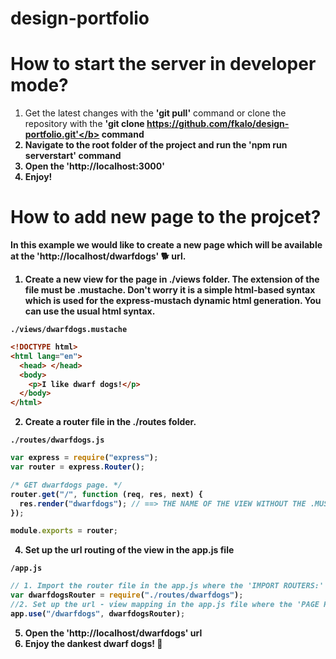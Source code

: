 # design-portfolio

# How to start the server in developer mode?

1. Get the latest changes with the <b>'git pull'</b> command or clone the repository with the <b>'git clone https://github.com/fkalo/design-portfolio.git'</b> command
2. Navigate to the root folder of the project and run the <b>'npm run serverstart'</b> command
3. Open the <b>'http://localhost:3000'</b>
4. Enjoy!

# How to add new page to the projcet?

In this example we would like to create a new page which will be available at the 'http://localhost/dwarfdogs' 🐕 url.

1. Create a new view for the page in <b>./views</b> folder. The extension of the file must be <b>.mustache</b>. Don't worry it is a simple html-based syntax which is used for the express-mustach dynamic html generation. You can use the usual html syntax.

```
./views/dwarfdogs.mustache
```

```html
<!DOCTYPE html>
<html lang="en">
  <head> </head>
  <body>
    <p>I like dwarf dogs!</p>
  </body>
</html>
```

2. Create a router file in the <b>./routes</b> folder.

```
./routes/dwarfdogs.js
```

```js
var express = require("express");
var router = express.Router();

/* GET dwarfdogs page. */
router.get("/", function (req, res, next) {
  res.render("dwarfdogs"); // ==> THE NAME OF THE VIEW WITHOUT THE .MUSTACHE EXTENSION!
});

module.exports = router;
```

4. Set up the url routing of the view in the <b>app.js</b> file

```
/app.js
```

```js
// 1. Import the router file in the app.js where the 'IMPORT ROUTERS:' note is placed:
var dwarfdogsRouter = require("./routes/dwarfdogs");
//2. Set up the url - view mapping in the app.js file where the 'PAGE ROUTING:" note is placed:
app.use("/dwarfdogs", dwarfdogsRouter);
```

5. Open the 'http://localhost/dwarfdogs' url
6. Enjoy the dankest dwarf dogs! 🤗
